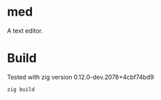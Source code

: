 # med

A text editor.

# Build

Tested with zig version 0.12.0-dev.2078+4cbf74bd9

```
zig build
```
